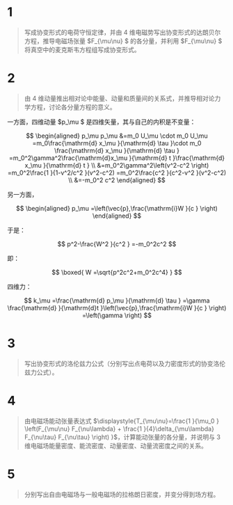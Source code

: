 # 1

> 写成协变形式的电荷守恒定律，并由 4 维电磁势写出协变形式的达朗贝尔方程，推导电磁场张量 $F_{\mu\nu} $ 的各分量，并利用 $F_{\mu\nu} $ 将真空中的麦克斯韦方程组写成协变形式。

# 2

> 由 4 维动量推出相对论中能量、动量和质量间的关系式，并推导相对论力学方程，讨论各分量方程的意义。

一方面，四维动量 $p_\mu $ 是四维矢量，其与自己的内积是不变量：

$$
\begin{aligned}
p_\mu p_\mu
&=m_0 U_\mu \cdot m_0 U_\mu
=m_0\frac{\mathrm{d} x_\mu }{\mathrm{d} \tau }\cdot m_0 \frac{\mathrm{d} x_\mu }{\mathrm{d} \tau }
=m_0^2\gamma^2\frac{\mathrm{d}x_\mu }{\mathrm{d} t }\frac{\mathrm{d} x_\mu }{\mathrm{d} t } \\
&=m_0^2\gamma^2\left(v^2-c^2 \right)
=m_0^2\frac{1 }{1-v^2/c^2 }(v^2-c^2)
=m_0^2\frac{c^2 }{c^2-v^2 }(v^2-c^2) \\
&=-m_0^2 c^2
\end{aligned}
$$

另一方面，

$$
\begin{aligned}
p_\mu
=\left(\vec{p},\frac{\mathrm{i}W }{c }  \right)
\end{aligned}
$$

于是：

$$
p^2-\frac{W^2 }{c^2 }
=-m_0^2c^2 
$$

即：

$$
\boxed{
W
=\sqrt{p^2c^2+m_0^2c^4}
}
$$

四维力：

$$
k_\mu
=\frac{\mathrm{d} p_\mu }{\mathrm{d} \tau }
=\gamma \frac{\mathrm{d} }{\mathrm{d}t }\left(\vec{p},\frac{\mathrm{i}W }{c }  \right)
=\left(\gamma  \right)
$$

# 3

> 写出协变形式的洛伦兹力公式（分别写出点电荷以及力密度形式的协变洛伦兹力公式）。

# 4

> 由电磁场能动张量表达式 $\displaystyle{T_{\mu\nu}=\frac{1 }{\mu_0 } \left(F_{\mu\nu} F_{\nu\lambda} + \frac{1 }{4}\delta_{\mu\lambda} F_{\nu\tau} F_{\nu\tau} \right) }$，计算能动张量的各分量，并说明与 3 维电磁场能量密度、能流密度、动量密度、动量流密度之间的关系。

# 5

> 分别写出自由电磁场与一般电磁场的拉格朗日密度，并变分得到场方程。

